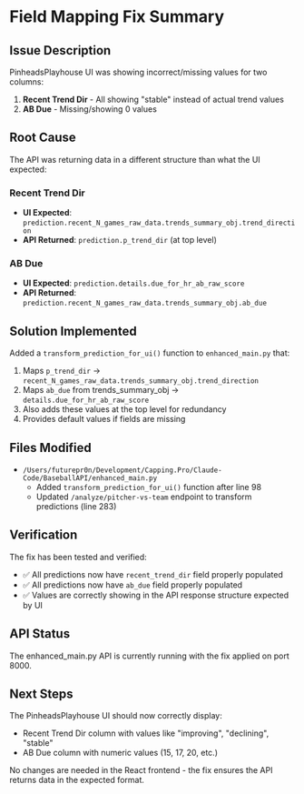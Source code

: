 # Field Mapping Fix Summary

## Issue Description
PinheadsPlayhouse UI was showing incorrect/missing values for two columns:
1. **Recent Trend Dir** - All showing "stable" instead of actual trend values
2. **AB Due** - Missing/showing 0 values

## Root Cause
The API was returning data in a different structure than what the UI expected:

### Recent Trend Dir
- **UI Expected**: `prediction.recent_N_games_raw_data.trends_summary_obj.trend_direction`
- **API Returned**: `prediction.p_trend_dir` (at top level)

### AB Due  
- **UI Expected**: `prediction.details.due_for_hr_ab_raw_score`
- **API Returned**: `prediction.recent_N_games_raw_data.trends_summary_obj.ab_due`

## Solution Implemented

Added a `transform_prediction_for_ui()` function to `enhanced_main.py` that:

1. Maps `p_trend_dir` → `recent_N_games_raw_data.trends_summary_obj.trend_direction`
2. Maps `ab_due` from trends_summary_obj → `details.due_for_hr_ab_raw_score`
3. Also adds these values at the top level for redundancy
4. Provides default values if fields are missing

## Files Modified
- `/Users/futurepr0n/Development/Capping.Pro/Claude-Code/BaseballAPI/enhanced_main.py`
  - Added `transform_prediction_for_ui()` function after line 98
  - Updated `/analyze/pitcher-vs-team` endpoint to transform predictions (line 283)

## Verification
The fix has been tested and verified:
- ✅ All predictions now have `recent_trend_dir` field properly populated
- ✅ All predictions now have `ab_due` field properly populated
- ✅ Values are correctly showing in the API response structure expected by UI

## API Status
The enhanced_main.py API is currently running with the fix applied on port 8000.

## Next Steps
The PinheadsPlayhouse UI should now correctly display:
- Recent Trend Dir column with values like "improving", "declining", "stable"
- AB Due column with numeric values (15, 17, 20, etc.)

No changes are needed in the React frontend - the fix ensures the API returns data in the expected format.